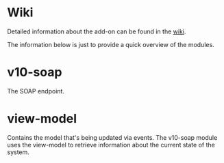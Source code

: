 # Wiki

Detailed information about the add-on can be found in the [wiki](https://github.com/motown-io/motown/wiki/VAS-Add-on).

The information below is just to provide a quick overview of the modules.

# v10-soap

The SOAP endpoint.

# view-model

Contains the model that's being updated via events. The v10-soap module uses the view-model to retrieve information about the current state of the system.